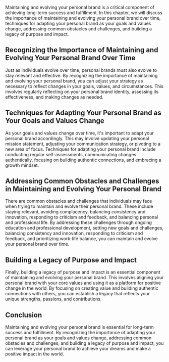 
Maintaining and evolving your personal brand is a critical component of achieving long-term success and fulfillment. In this chapter, we will discuss the importance of maintaining and evolving your personal brand over time, techniques for adapting your personal brand as your goals and values change, addressing common obstacles and challenges, and building a legacy of purpose and impact.

Recognizing the Importance of Maintaining and Evolving Your Personal Brand Over Time
------------------------------------------------------------------------------------

Just as individuals evolve over time, personal brands must also evolve to stay relevant and effective. By recognizing the importance of maintaining and evolving your personal brand, you can adjust your strategy as necessary to reflect changes in your goals, values, and circumstances. This involves regularly reflecting on your personal brand identity, assessing its effectiveness, and making changes as needed.

Techniques for Adapting Your Personal Brand as Your Goals and Values Change
---------------------------------------------------------------------------

As your goals and values change over time, it's important to adapt your personal brand accordingly. This may involve updating your personal mission statement, adjusting your communication strategy, or pivoting to a new area of focus. Techniques for adapting your personal brand include conducting regular self-assessments, communicating changes authentically, focusing on building authentic connections, and embracing a growth mindset.

Addressing Common Obstacles and Challenges in Maintaining and Evolving Your Personal Brand
------------------------------------------------------------------------------------------

There are common obstacles and challenges that individuals may face when trying to maintain and evolve their personal brand. These include staying relevant, avoiding complacency, balancing consistency and innovation, responding to criticism and feedback, and balancing personal and professional life. By addressing these challenges through ongoing education and professional development, setting new goals and challenges, balancing consistency and innovation, responding to criticism and feedback, and prioritizing work-life balance, you can maintain and evolve your personal brand over time.

Building a Legacy of Purpose and Impact
---------------------------------------

Finally, building a legacy of purpose and impact is an essential component of maintaining and evolving your personal brand. This involves aligning your personal brand with your core values and using it as a platform for positive change in the world. By focusing on creating value and building authentic connections with others, you can establish a legacy that reflects your unique strengths, passions, and contributions.

Conclusion
----------

Maintaining and evolving your personal brand is essential for long-term success and fulfillment. By recognizing the importance of adapting your personal brand as your goals and values change, addressing common obstacles and challenges, and building a legacy of purpose and impact, you can leverage your personal brand to achieve your dreams and make a positive impact in the world.

